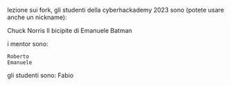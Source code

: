 lezione sui fork, gli studenti della cyberhackademy 2023 sono (potete usare anche un nickname):

Chuck Norris Il bicipite di Emanuele Batman

i mentor sono:

    Roberto
    Emanuele

gli studenti sono:
  Fabio
